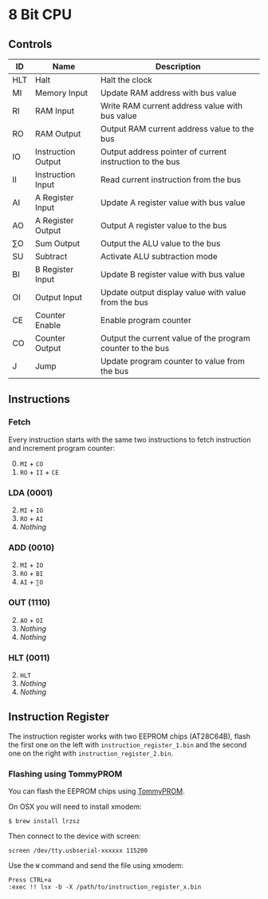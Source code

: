 # 8 Bit CPU


## Controls

| ID  | Name               | Description                                                |
|-----|--------------------|------------------------------------------------------------|
| HLT | Halt               | Halt the clock                                             |
| MI  | Memory Input       | Update RAM address with bus value                          |
| RI  | RAM Input          | Write RAM current address value with bus value             |
| RO  | RAM Output         | Output RAM current address value to the bus                |
| IO  | Instruction Output | Output address pointer of current instruction to the bus   |
| II  | Instruction Input  | Read current instruction from the bus                      |
| AI  | A Register Input   | Update A register value with bus value                     |
| AO  | A Register Output  | Output A register value to the bus                         |
| ∑O  | Sum Output         | Output the ALU value to the bus                            |
| SU  | Subtract           | Activate ALU subtraction mode                              |
| BI  | B Register Input   | Update B register value with bus value                     |
| OI  | Output Input       | Update output display value with value from the bus        |
| CE  | Counter Enable     | Enable program counter                                     |
| CO  | Counter Output     | Output the current value of the program counter to the bus |
| J   | Jump               | Update program counter to value from the bus               |

## Instructions

### Fetch

Every instruction starts with the same two instructions to fetch instruction and increment program counter:

0. `MI` + `CO`
1. `RO` + `II` + `CE`

### LDA (0001)

2. `MI` + `IO`
3. `RO` + `AI`
4. *Nothing*

### ADD (0010)

2. `MI` + `IO`
3. `RO` + `BI`
4. `AI` + `∑O`

### OUT (1110)

2. `AO` + `OI`
3. *Nothing*
4. *Nothing*

### HLT (0011)

2. `HLT`
3. *Nothing*
4. *Nothing*

## Instruction Register

The instruction register works with two EEPROM chips (AT28C64B), flash the first one on the left with `instruction_register_1.bin` and the second one on the right with `instruction_register_2.bin`.

### Flashing using TommyPROM

You can flash the EEPROM chips using [TommyPROM](https://tomnisbet.github.io/TommyPROM/).

On OSX you will need to install xmodem:

```
$ brew install lrzsz
```

Then connect to the device with screen:

```
screen /dev/tty.usbserial-xxxxxx 115200
```

Use the `W` command and send the file using xmodem:

```
Press CTRL+a
:exec !! lsx -b -X /path/to/instruction_register_x.bin
```